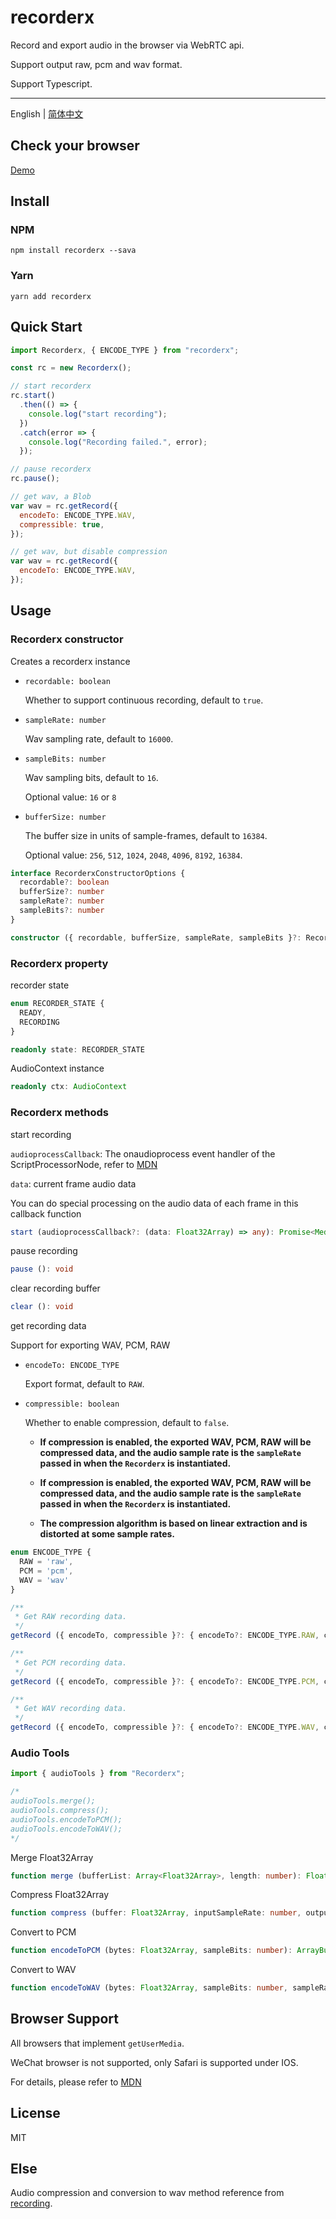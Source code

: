 # recorderx

Record and export audio in the browser via WebRTC api.

Support output raw, pcm and wav format.

Support Typescript.

---

English | [简体中文](./README-zh_CN.md)

## Check your browser

[Demo](https://zousdie.github.io/recorderx/dist/)

## Install

### NPM

```shell
npm install recorderx --sava
```

### Yarn

```shell
yarn add recorderx
```

## Quick Start

```javascript
import Recorderx, { ENCODE_TYPE } from "recorderx";

const rc = new Recorderx();

// start recorderx
rc.start()
  .then(() => {
    console.log("start recording");
  })
  .catch(error => {
    console.log("Recording failed.", error);
  });

// pause recorderx
rc.pause();

// get wav, a Blob
var wav = rc.getRecord({
  encodeTo: ENCODE_TYPE.WAV,
  compressible: true,
});

// get wav, but disable compression
var wav = rc.getRecord({
  encodeTo: ENCODE_TYPE.WAV,
});
```

## Usage

### Recorderx constructor

Creates a recorderx instance

- `recordable: boolean`

  Whether to support continuous recording, default to `true`.

- `sampleRate: number`

  Wav sampling rate, default to `16000`.

- `sampleBits: number`

  Wav sampling bits, default to `16`.

  Optional value: `16` or `8`

- `bufferSize: number`

  The buffer size in units of sample-frames, default to `16384`.

  Optional value: `256`, `512`, `1024`, `2048`, `4096`, `8192`, `16384`.

```typescript
interface RecorderxConstructorOptions {
  recordable?: boolean
  bufferSize?: number
  sampleRate?: number
  sampleBits?: number
}

constructor ({ recordable, bufferSize, sampleRate, sampleBits }?: RecorderxConstructorOptions)
```

### Recorderx property

recorder state

```typescript
enum RECORDER_STATE {
  READY,
  RECORDING
}

readonly state: RECORDER_STATE
```

AudioContext instance

```typescript
readonly ctx: AudioContext
```

### Recorderx methods

start recording

`audioprocessCallback`: The onaudioprocess event handler of the ScriptProcessorNode, refer to [MDN](https://developer.mozilla.org/en-US/docs/Web/API/ScriptProcessorNode/onaudioprocess)

`data`: current frame audio data

You can do special processing on the audio data of each frame in this callback function

```typescript
start (audioprocessCallback?: (data: Float32Array) => any): Promise<MediaStream>
```

pause recording

```typescript
pause (): void
```

clear recording buffer

```typescript
clear (): void
```

get recording data

Support for exporting WAV, PCM, RAW

- `encodeTo: ENCODE_TYPE`

  Export format, default to `RAW`.

- `compressible: boolean`

  Whether to enable compression, default to `false`.

  - **If compression is enabled, the exported WAV, PCM, RAW will be compressed data, and the audio sample rate is the `sampleRate` passed in when the `Recorderx` is instantiated.**

  - **If compression is enabled, the exported WAV, PCM, RAW will be compressed data, and the audio sample rate is the `sampleRate` passed in when the `Recorderx` is instantiated.**

  - **The compression algorithm is based on linear extraction and is distorted at some sample rates.**

```typescript
enum ENCODE_TYPE {
  RAW = 'raw',
  PCM = 'pcm',
  WAV = 'wav'
}

/**
 * Get RAW recording data.
 */
getRecord ({ encodeTo, compressible }?: { encodeTo?: ENCODE_TYPE.RAW, compressible?: boolean }): Float32Array

/**
 * Get PCM recording data.
 */
getRecord ({ encodeTo, compressible }?: { encodeTo?: ENCODE_TYPE.PCM, compressible?: boolean }): ArrayBuffer

/**
 * Get WAV recording data.
 */
getRecord ({ encodeTo, compressible }?: { encodeTo?: ENCODE_TYPE.WAV, compressible?: boolean }): Blob
```

### Audio Tools

```javascript
import { audioTools } from "Recorderx";

/*
audioTools.merge();
audioTools.compress();
audioTools.encodeToPCM();
audioTools.encodeToWAV();
*/
```

Merge Float32Array

```typescript
function merge (bufferList: Array<Float32Array>, length: number): Float32Array
```

Compress Float32Array

```typescript
function compress (buffer: Float32Array, inputSampleRate: number, outputSampleRate: number): Float32Array
```

Convert to PCM

```typescript
function encodeToPCM (bytes: Float32Array, sampleBits: number): ArrayBuffer
```

Convert to WAV

```typescript
function encodeToWAV (bytes: Float32Array, sampleBits: number, sampleRate: number): Blob
```

## Browser Support

All browsers that implement `getUserMedia`.

WeChat browser is not supported, only Safari is supported under IOS.

For details, please refer to [MDN](https://developer.mozilla.org/en-US/docs/Web/API/MediaDevices/getUserMedia)

## License

MIT

## Else

Audio compression and conversion to wav method reference from [recording](https://github.com/silenceboychen/recording.git).
